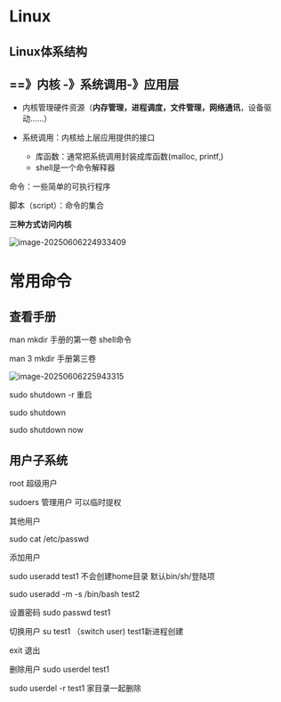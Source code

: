 # Linux

## Linux体系结构  

## ==》内核  -》系统调用-》应用层

- 内核管理硬件资源（**内存管理，进程调度，文件管理，网络通讯**，设备驱动……）

- 系统调用：内核给上层应用提供的接口
  - 库函数：通常把系统调用封装成库函数(malloc,	printf,)
  - shell是一个命令解释器

命令：一些简单的可执行程序

脚本（script）：命令的集合

**三种方式访问内核**

![image-20250606224933409](C:\Users\LIYUFENG\AppData\Roaming\Typora\typora-user-images\image-20250606224933409.png)





# 常用命令

## 查看手册

man mkdir  手册的第一卷 shell命令

man 3 mkdir  手册第三卷

![image-20250606225943315](C:\Users\LIYUFENG\AppData\Roaming\Typora\typora-user-images\image-20250606225943315.png)



sudo  shutdown -r 重启

sudo shutdown 

sudo shutdown now



## 用户子系统

root 		超级用户

sudoers  管理用户  可以临时提权

其他用户	



sudo  cat   /etc/passwd

添加用户

sudo useradd test1    不会创建home目录  默认bin/sh/登陆项

sudo useradd  -m  -s  /bin/bash  test2

设置密码 sudo passwd test1

 切换用户   su test1               （switch user)    test1新进程创建

exit 退出

删除用户 sudo userdel test1

sudo userdel  -r  test1 家目录一起删除

